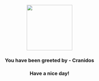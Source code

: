 <p align="center">
    <img src="https://raw.githubusercontent.com/PokeAPI/sprites/master/sprites/pokemon/408.png" width="150" height="150">
</p>
<h3 align="center">You have been greeted by - <b>Cranidos</b></h3>
<h3 align="center">Have a nice day!</h3>
